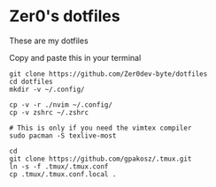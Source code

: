 # Zer0's dotfiles
These are my dotfiles

Copy and paste this in your terminal
```
git clone https://github.com/Zer0dev-byte/dotfiles
cd dotfiles
mkdir -v ~/.config/

cp -v -r ./nvim ~/.config/
cp -v zshrc ~/.zshrc
```

```
# This is only if you need the vimtex compiler
sudo pacman -S texlive-most

```

```
cd
git clone https://github.com/gpakosz/.tmux.git
ln -s -f .tmux/.tmux.conf
cp .tmux/.tmux.conf.local .
```
